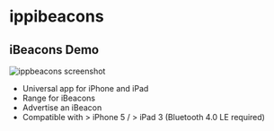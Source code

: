 ippibeacons
===========

iBeacons Demo
--------
![ippbeacons screenshot](https://raw.githubusercontent.com/franqus/ippibeacons/master/screenshots.png)

- Universal app for iPhone and iPad
- Range for iBeacons
- Advertise an iBeacon 
- Compatible with > iPhone 5 / > iPad 3 (Bluetooth 4.0 LE required)

